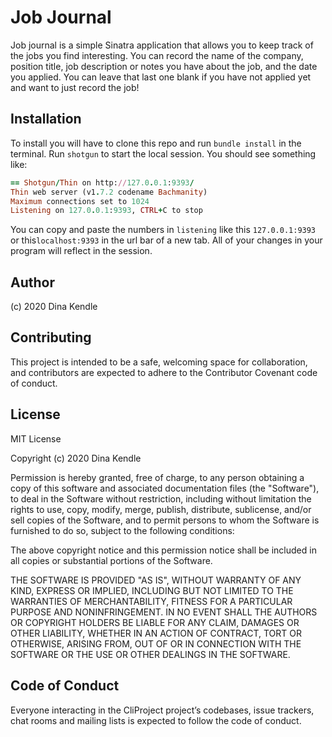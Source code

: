
# Job Journal

Job journal is a simple Sinatra application that allows you to keep track of the jobs you find interesting. You can record the name of the company, position title, job description or notes you have about the job, and the date you applied. You can leave that last one blank if you have not applied yet and want to just record the job!


## Installation
To install you will have to clone this repo and run ```bundle install``` in the terminal. Run ```shotgun``` to start the local session. You should see something like:

```ruby
== Shotgun/Thin on http://127.0.0.1:9393/
Thin web server (v1.7.2 codename Bachmanity)
Maximum connections set to 1024
Listening on 127.0.0.1:9393, CTRL+C to stop
```

You can copy and paste the numbers in ```listening``` like this ```127.0.0.1:9393``` or this```localhost:9393``` in the url bar of a new tab. All of your changes in your program will reflect in the session.


## Author
(c) 2020 Dina Kendle 

## Contributing
This project is intended to be a safe, welcoming space for collaboration, and contributors are expected to adhere to the Contributor Covenant code of conduct.


## License
MIT License

Copyright (c) 2020 Dina Kendle

Permission is hereby granted, free of charge, to any person obtaining a copy
of this software and associated documentation files (the "Software"), to deal
in the Software without restriction, including without limitation the rights
to use, copy, modify, merge, publish, distribute, sublicense, and/or sell
copies of the Software, and to permit persons to whom the Software is
furnished to do so, subject to the following conditions:

The above copyright notice and this permission notice shall be included in all
copies or substantial portions of the Software.

THE SOFTWARE IS PROVIDED "AS IS", WITHOUT WARRANTY OF ANY KIND, EXPRESS OR
IMPLIED, INCLUDING BUT NOT LIMITED TO THE WARRANTIES OF MERCHANTABILITY,
FITNESS FOR A PARTICULAR PURPOSE AND NONINFRINGEMENT. IN NO EVENT SHALL THE
AUTHORS OR COPYRIGHT HOLDERS BE LIABLE FOR ANY CLAIM, DAMAGES OR OTHER
LIABILITY, WHETHER IN AN ACTION OF CONTRACT, TORT OR OTHERWISE, ARISING FROM,
OUT OF OR IN CONNECTION WITH THE SOFTWARE OR THE USE OR OTHER DEALINGS IN THE
SOFTWARE.

## Code of Conduct
Everyone interacting in the CliProject project’s codebases, issue trackers, chat rooms and mailing lists is expected to follow the code of conduct.
